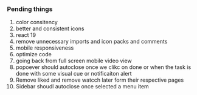 ### Pending things
1. color consitency
2. better and consistent icons
3. react 19
4. remove unnecessary imports and icon packs and comments
5. mobile responsiveness
6. optimize code
7. going back from full screen mobile video view
8. popoever should autoclose once we clikc on done or when the task is done with some visual cue or notificaiton alert
9. Remove liked and remove watcch later form their respective pages
10. Sidebar shoudl autoclose once selected a menu item